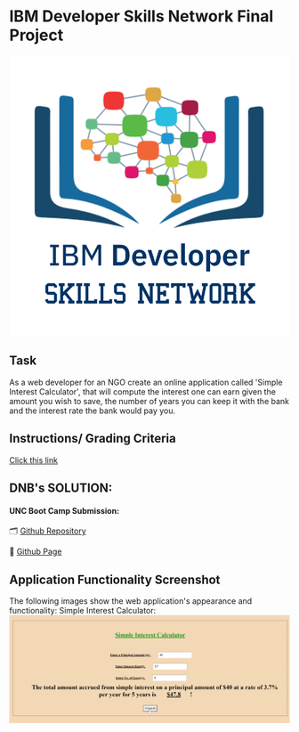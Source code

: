 # IBM Developer Skills Network Final Project 
![IBM Developer Skills Network](./IBMSkillsDeveloperNetwork.png)

## Task
As a web developer for an NGO create an online application called 'Simple Interest Calculator', that will compute the interest one can earn given the amount you wish to save, the number of years you can keep it with the bank and the interest rate the bank would pay you.

## Instructions/ Grading Criteria
[Click this link](https://learning.edx.org/course/course-v1:IBM+CAD101EN+2T2020/block-v1:IBM+CAD101EN+2T2020+type@sequential+block@652aad14bf36430b9d7d55fbd77e2724/block-v1:IBM+CAD101EN+2T2020+type@vertical+block@e6d2e7863f394d96a5e827690b4deb29)

## DNB's SOLUTION:
#### UNC Boot Camp Submission: 
🗂️ [Github Repository](https://github.com/DionneNoellaBarretto/Simple-Interest-Calculator)

📄 [Github Page](https://dionnenoellabarretto.github.io/Simple-Interest-Calculator/)


## Application Functionality Screenshot

The following images show the web application's appearance and functionality:
Simple Interest Calculator: 
![SimpleInterestCalculator](./SimpleInterestCalculator.png)
